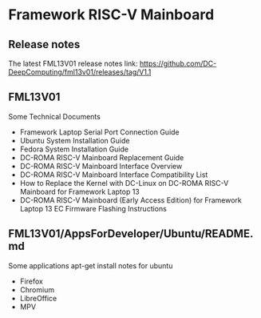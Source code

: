# Framework RISC-V Mainboard 

## Release notes
The latest FML13V01 release notes link:
https://github.com/DC-DeepComputing/fml13v01/releases/tag/V1.1

## FML13V01
Some Technical Documents 
- Framework Laptop Serial Port Connection Guide
- Ubuntu System Installation Guide
- Fedora System Installation Guide
- DC-ROMA RISC-V Mainboard Replacement Guide
- DC-ROMA RISC-V Mainboard Interface Overview
- DC-ROMA RISC-V Mainboard Interface Compatibility List
- How to Replace the Kernel with DC-Linux on DC-ROMA RISC-V Mainboard for Framework Laptop 13
- DC-ROMA RISC-V Mainboard (Early Access Edition) for Framework Laptop 13 EC Firmware Flashing Instructions

## FML13V01/AppsForDeveloper/Ubuntu/README.md
Some applications apt-get install notes for ubuntu
- Firefox
- Chromium
- LibreOffice
- MPV
